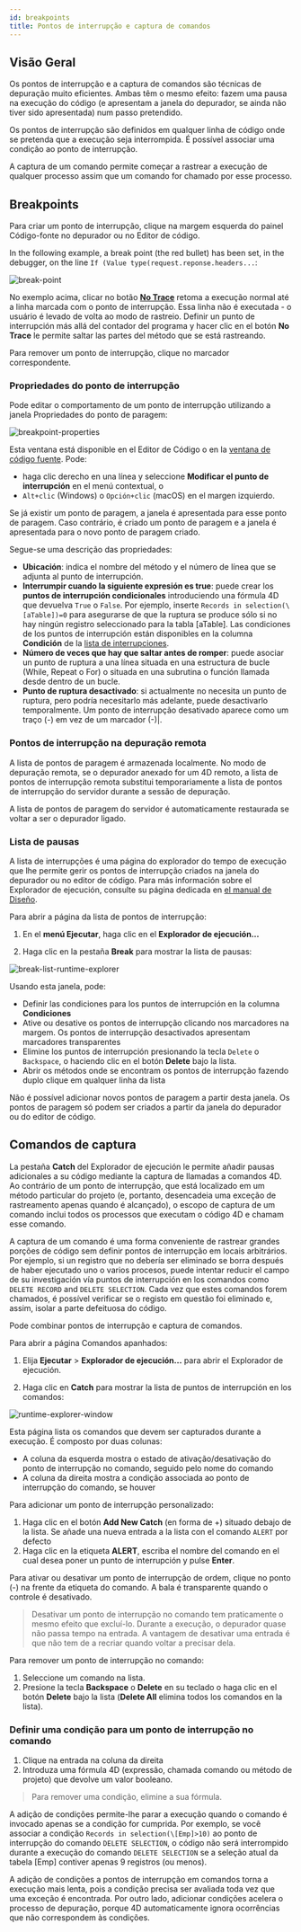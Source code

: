 ```yaml
---
id: breakpoints
title: Pontos de interrupção e captura de comandos
---
```


## Visão Geral

Os pontos de interrupção e a captura de comandos são técnicas de depuração muito eficientes. Ambas têm o mesmo efeito: fazem uma pausa na execução do código (e apresentam a janela do depurador, se ainda não tiver sido apresentada) num passo pretendido.

Os pontos de interrupção são definidos em qualquer linha de código onde se pretenda que a execução seja interrompida. É possível associar uma condição ao ponto de interrupção.

A captura de um comando permite começar a rastrear a execução de qualquer processo assim que um comando for chamado por esse processo.

## Breakpoints

Para criar um ponto de interrupção, clique na margem esquerda do painel Código-fonte no depurador ou no Editor de código.

In the following example, a break point (the red bullet) has been set, in the debugger, on the line `If (Value type(request.reponse.headers...`:

![break-point](../assets/en/Debugging/break.png)

No exemplo acima, clicar no botão [**No Trace**](./debugger.md#no-trace) retoma a execução normal até a linha marcada com o ponto de interrupção. Essa linha não é executada - o usuário é levado de volta ao modo de rastreio. Definir un punto de interrupción más allá del contador del programa y hacer clic en el botón **No Trace** le permite saltar las partes del método que se está rastreando.

Para remover um ponto de interrupção, clique no marcador correspondente.

### Propriedades do ponto de interrupção

Pode editar o comportamento de um ponto de interrupção utilizando a janela Propriedades do ponto de paragem:

![breakpoint-properties](../assets/en/Debugging/breakpoint-properties.png)

Esta ventana está disponible en el Editor de Código o en la [ventana de código fuente](debugger.md#source-code-pane). Pode:

- haga clic derecho en una línea y seleccione **Modificar el punto de interrupción** en el menú contextual, o
- `Alt+clic` (Windows) o `Opción+clic` (macOS) en el margen izquierdo.

Se já existir um ponto de paragem, a janela é apresentada para esse ponto de paragem. Caso contrário, é criado um ponto de paragem e a janela é apresentada para o novo ponto de paragem criado.

Segue-se uma descrição das propriedades:

- **Ubicación**: indica el nombre del método y el número de línea que se adjunta al punto de interrupción.
- **Interrumpir cuando la siguiente expresión es true**: puede crear los **puntos de interrupción condicionales** introduciendo una fórmula 4D que devuelva `True` o `False`. Por ejemplo, inserte `Records in selection(\[aTable])=0` para asegurarse de que la ruptura se produce sólo si no hay ningún registro seleccionado para la tabla \[aTable]. Las condiciones de los puntos de interrupción están disponibles en la columna **Condición** de la [lista de interrupciones](#break-list).
- **Número de veces que hay que saltar antes de romper**: puede asociar un punto de ruptura a una línea situada en una estructura de bucle (While, Repeat o For) o situada en una subrutina o función llamada desde dentro de un bucle.
- **Punto de ruptura desactivado**: si actualmente no necesita un punto de ruptura, pero podría necesitarlo más adelante, puede desactivarlo temporalmente. Um ponto de interrupção desativado aparece como um traço (-) em vez de um marcador (-)|.

### Pontos de interrupção na depuração remota

A lista de pontos de paragem é armazenada localmente. No modo de depuração remota, se o depurador anexado for um 4D remoto, a lista de pontos de interrupção remota substitui temporariamente a lista de pontos de interrupção do servidor durante a sessão de depuração.

A lista de pontos de paragem do servidor é automaticamente restaurada se voltar a ser o depurador ligado.

### Lista de pausas

A lista de interrupções é uma página do explorador do tempo de execução que lhe permite gerir os pontos de interrupção criados na janela do depurador ou no editor de código. Para más información sobre el Explorador de ejecución, consulte su página dedicada en [el manual de Diseño](https://doc.4d.com/4Dv20/4D/20.2/Runtime-Explorer.200-6750093.en.html).

Para abrir a página da lista de pontos de interrupção:

1. En el **menú Ejecutar**, haga clic en el **Explorador de ejecución...**

2. Haga clic en la pestaña **Break** para mostrar la lista de pausas:

![break-list-runtime-explorer](../assets/en/Debugging/break-list.png)

Usando esta janela, pode:

- Definir las condiciones para los puntos de interrupción en la columna **Condiciones**
- Ative ou desative os pontos de interrupção clicando nos marcadores na margem. Os pontos de interrupção desactivados apresentam marcadores transparentes
- Elimine los puntos de interrupción presionando la tecla `Delete` o `Backspace`, o haciendo clic en el botón **Delete** bajo la lista.
- Abrir os métodos onde se encontram os pontos de interrupção fazendo duplo clique em qualquer linha da lista

Não é possível adicionar novos pontos de paragem a partir desta janela. Os pontos de paragem só podem ser criados a partir da janela do depurador ou do editor de código.

## Comandos de captura

La pestaña **Catch** del Explorador de ejecución le permite añadir pausas adicionales a su código mediante la captura de llamadas a comandos 4D. Ao contrário de um ponto de interrupção, que está localizado em um método particular do projeto (e, portanto, desencadeia uma exceção de rastreamento apenas quando é alcançado), o escopo de captura de um comando inclui todos os processos que executam o código 4D e chamam esse comando.

A captura de um comando é uma forma conveniente de rastrear grandes porções de código sem definir pontos de interrupção em locais arbitrários. Por ejemplo, si un registro que no debería ser eliminado se borra después de haber ejecutado uno o varios procesos, puede intentar reducir el campo de su investigación vía puntos de interrupción en los comandos como `DELETE RECORD` and `DELETE SELECTION`. Cada vez que estes comandos forem chamados, é possível verificar se o registo em questão foi eliminado e, assim, isolar a parte defeituosa do código.

Pode combinar pontos de interrupção e captura de comandos.

Para abrir a página Comandos apanhados:

1. Elija **Ejecutar** > **Explorador de ejecución...** para abrir el Explorador de ejecución.

2. Haga clic en **Catch** para mostrar la lista de puntos de interrupción en los comandos:

![runtime-explorer-window](../assets/en/Debugging/catch-command.png)

Esta página lista os comandos que devem ser capturados durante a execução. É composto por duas colunas:

- A coluna da esquerda mostra o estado de ativação/desativação do ponto de interrupção no comando, seguido pelo nome do comando
- A coluna da direita mostra a condição associada ao ponto de interrupção do comando, se houver

Para adicionar um ponto de interrupção personalizado:

1. Haga clic en el botón **Add New Catch** (en forma de +) situado debajo de la lista. Se añade una nueva entrada a la lista con el comando `ALERT` por defecto
2. Haga clic en la etiqueta **ALERT**, escriba el nombre del comando en el cual desea poner un punto de interrupción y pulse **Enter**.

Para ativar ou desativar um ponto de interrupção de ordem, clique no ponto (-) na frente da etiqueta do comando.
A bala é transparente quando o controle é desativado.

> Desativar um ponto de interrupção no comando tem praticamente o mesmo efeito que excluí-lo. Durante a execução, o depurador quase não passa tempo na entrada. A vantagem de desativar uma entrada é que não tem de a recriar quando voltar a precisar dela.

Para remover um ponto de interrupção no comando:

1. Seleccione um comando na lista.
2. Presione la tecla **Backspace** o **Delete** en su teclado o haga clic en el botón **Delete** bajo la lista (**Delete All** elimina todos los comandos en la lista).

### Definir uma condição para um ponto de interrupção no comando

1. Clique na entrada na coluna da direita
2. Introduza uma fórmula 4D (expressão, chamada comando ou método de projeto) que devolve um valor booleano.

> Para remover uma condição, elimine a sua fórmula.

A adição de condições permite-lhe parar a execução quando o comando é invocado apenas se a condição for cumprida. Por exemplo, se você associar a condição `Records in selection(\[Emp]>10)` ao ponto de interrupção do comando `DELETE SELECTION`, o código não será interrompido durante a execução do comando `DELETE SELECTION` se a seleção atual da tabela \[Emp] contiver apenas 9 registros (ou menos).

A adição de condições a pontos de interrupção em comandos torna a execução mais lenta, pois a condição precisa ser avaliada toda vez que uma exceção é encontrada. Por outro lado, adicionar condições acelera o processo de depuração, porque 4D automaticamente ignora ocorrências que não correspondem às condições.


